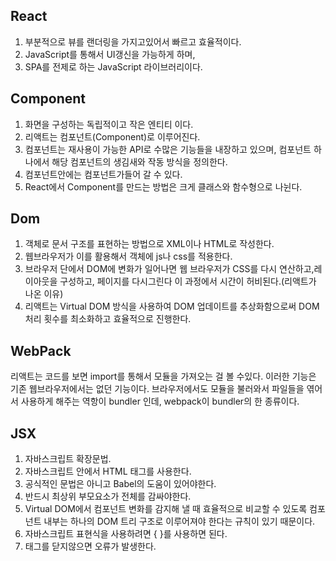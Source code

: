 ## React
1. 부분적으로 뷰를 랜더링을 가지고있어서 빠르고 효율적이다.
2. JavaScript를 통해서 UI갱신을 가능하게 하며,
3. SPA를 전제로 하는 JavaScript 라이브러리이다.

## Component
1. 화면을 구성하는 독립적이고 작은 엔티티 이다.
2. 리액트는 컴포넌트(Component)로 이루어진다.
3. 컴포넌트는 재사용이 가능한 API로 수많은 기능들을 내장하고 있으며,  컴포넌트 하나에서 해당 컴포넌트의 생김새와 작동 방식을 정의한다.
4. 컴포넌트안에는 컴포넌트가들어 갈 수 있다.
5. React에서 Component를 만드는 방법은 크게 클래스와 함수형으로 나뉜다.

## Dom
1. 객체로 문서 구조를 표현하는 방법으로 XML이나 HTML로 작성한다.
2. 웹브라우저가 이를 활용해서 객체에 js나 css를 적용한다.
3. 브라우저 단에서 DOM에 변화가 일어나면 웹 브라우저가 CSS를 다시 연산하고,레이아웃을 구성하고, 페이지를 다시그린다 이 과정에서 시간이 허비된다.(리액트가 나온 이유)
4. 리액트는 Virtual DOM 방식을 사용하여 DOM 업데이트를 추상화함으로써 DOM 처리 횟수를 최소화하고 효율적으로 진행한다.

## WebPack
리액트는 코드를 보면 import를 통해서 모듈을 가져오는 걸 볼 수있다.
이러한 기능은 기존 웹브라우저에서는 없던 기능이다. 
브라우저에서도 모듈을 불러와서 파일들을 엮어서 사용하게 해주는 역항이 bundler 인데,
webpack이 bundler의 한 종류이다.

## JSX
1. 자바스크립트 확장문법.
2. 자바스크립트 안에서 HTML 태그를 사용한다.
3. 공식적인 문법은 아니고 Babel의 도움이 있어야한다.
4. 반드시 최상위 부모요소가 전체를 감싸야한다.
5. Virtual DOM에서 컴포넌트 변화를 감지해 낼 때 효율적으로 비교할 수 있도록 
컴포넌트 내부는 하나의 DOM 트리 구조로 이루어져야 한다는 규칙이 있기 때문이다.
6. 자바스크립트 표현식을 사용하려면 { }를 사용하면 된다.
7. 태그를 닫지않으면 오류가 발생한다.
